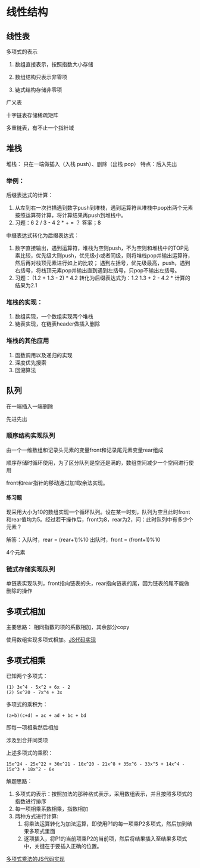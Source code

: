 # 线性结构

## 线性表

多项式的表示

1. 数组直接表示，按照指数大小存储

2. 数组结构只表示非零项

3. 链式结构存储非零项

广义表

十字链表存储稀疏矩阵

多重链表，有不止一个指针域


## 堆栈

堆栈： 只在一端做插入（入栈 push）、删除（出栈 pop）
特点：后入先出

### 举例：

后缀表达式的计算：

1. 从左到右一次扫描遇到数字push到堆栈，遇到运算符从堆栈中pop出两个元素按照运算符计算，将计算结果再push到堆栈中。
2. 习题：6 2 / 3 - 4 2 * + = ？  答案；8

中缀表达式转化为后缀表达式：

1. 数字直接输出，遇到运算符，堆栈为空则push，不为空则和堆栈中的TOP元素比较，优先级大则push，优先级小或者同级，则将堆栈pop并输出运算符，然后再对栈顶元素进行如上的比较；
遇到左括号，优先级最高，push，遇到右括号，将栈顶元素pop并输出直到遇到左括号，只pop不输出左括号。
2. 习题： (1.2 + 1.3 - 2) * 4.2  转化为后缀表达式为：1.2 1.3 + 2 - 4.2 *   计算的结果为2.1

### 堆栈的实现：

1. 数组实现，一个数组实现两个堆栈
2. 链表实现，在链表header做插入删除

### 堆栈的其他应用

1. 函数调用以及递归的实现
2. 深度优先搜索
3. 回溯算法

## 队列

在一端插入一端删除

先进先出

### 顺序结构实现队列

由一个一维数组和记录头元素的变量front和记录尾元素变量rear组成

顺序存储时循环使用，为了区分队列是空还是满的，数组空间减少一个空间进行使用

front和rear指针的移动通过加1取余法实现。

#### 练习题

现采用大小为10的数组实现一个循环队列。设在某一时刻，队列为空且此时front和rear值均为5。经过若干操作后，front为8，rear为2，问：此时队列中有多少个元素？

解答：入队时，rear = (rear+1)%10 出队时，front = (front+1)%10

4个元素

### 链式存储实现队列

单链表实现队列，front指向链表的头，rear指向链表的尾，因为链表的尾不能做删除的操作

## 多项式相加

主要思路： 相同指数的项的系数相加，其余部分copy

使用数组实现多项式相加。[JS代码实现](https://github.com/OwenLittleWhite/fword-data-structures/blob/master/code/polynomialAdd.js)

## 多项式相乘

已知两个多项式：

```
(1) 3x^4 - 5x^2 + 6x - 2
(2) 5x^20 - 7x^4 + 3x
```

多项式的乘积为：

```
(a+b)(c+d) = ac + ad + bc + bd
```

即每一项相乘然后相加

涉及到合并同类项

上述多项式的乘积：

```
15x^24 - 25x^22 + 30x^21 - 10x^20 - 21x^8 + 35x^6 - 33x^5 + 14x^4 - 15x^3 + 18x^2 - 6x
```

解题思路：

1. 多项式的表示：按照加法的那种格式表示，采用数组表示，并且按照多项式的指数进行排序
2. 每一项相乘系数相乘，指数相加
3. 两种方式进行计算:
   1. 将乘法运算转化为加法运算，即使用P1的每一项乘P2多项式，然后加到结果多项式里面
   2. 逐项插入，将P1的当前项乘P2的当前项，然后将结果插入至结果多项式中，关键在于要插入正确的位置。
   
[多项式乘法的JS代码实现](https://github.com/OwenLittleWhite/fword-data-structures/blob/master/code/polynomialMult.js)






